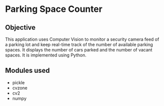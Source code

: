 # Parking Space Counter

## Objective

This application uses Computer Vision to monitor a security camera feed of a parking lot and keep real-time track of the number of available parking spaces. It displays the number of cars parked and the number of vacant spaces. It is implemented using Python.

## Modules used

<ul>
    <li>pickle</li>
    <li>cvzone</li>
    <li>cv2</li>
    <li>numpy</li>
</ul>
